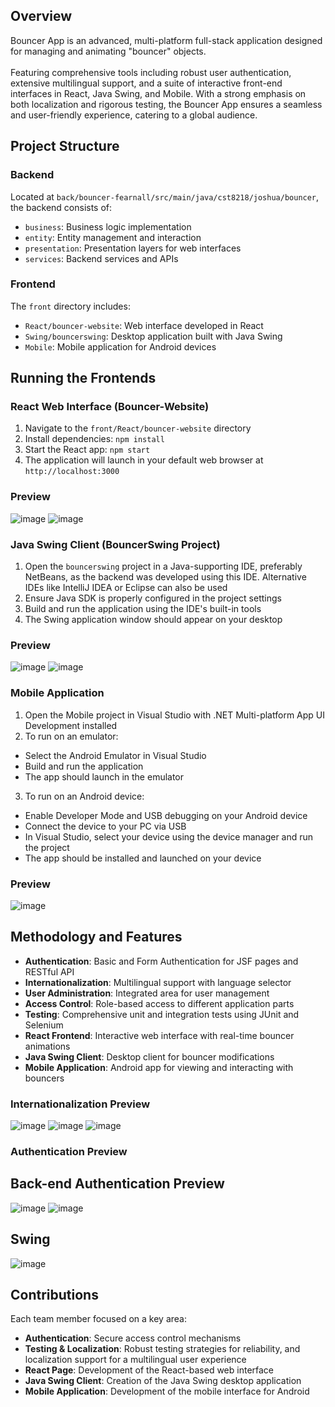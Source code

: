 ## Overview
Bouncer App is an advanced, multi-platform full-stack application designed for managing and animating "bouncer" objects. 
<br><br>Featuring comprehensive tools including robust user authentication, extensive multilingual support, and a suite of interactive front-end interfaces in React, Java Swing, and Mobile. With a strong emphasis on both localization and rigorous testing, the Bouncer App ensures a seamless and user-friendly experience, catering to a global audience.

## Project Structure

### Backend
Located at `back/bouncer-fearnall/src/main/java/cst8218/joshua/bouncer`, the backend consists of:
- `business`: Business logic implementation
- `entity`: Entity management and interaction
- `presentation`: Presentation layers for web interfaces
- `services`: Backend services and APIs

### Frontend
The `front` directory includes:
- `React/bouncer-website`: Web interface developed in React
- `Swing/bouncerswing`: Desktop application built with Java Swing
- `Mobile`: Mobile application for Android devices

## Running the Frontends

### React Web Interface (Bouncer-Website)
1. Navigate to the `front/React/bouncer-website` directory
2. Install dependencies: `npm install`
3. Start the React app: `npm start`
4. The application will launch in your default web browser at `http://localhost:3000`

### Preview
![image](https://github.com/jyronbones/Bouncer_App/assets/80455013/2da746d8-2fd3-4560-9098-105a5a52c61b)
![image](https://github.com/jyronbones/Bouncer_App/assets/80455013/4cb19370-a60e-4930-b4af-8e3f46fafddb)



### Java Swing Client (BouncerSwing Project)
1. Open the `bouncerswing` project in a Java-supporting IDE, preferably NetBeans, as the backend was developed using this IDE. Alternative IDEs like IntelliJ IDEA or Eclipse can also be used
2. Ensure Java SDK is properly configured in the project settings
3. Build and run the application using the IDE's built-in tools
4. The Swing application window should appear on your desktop

### Preview
![image](https://github.com/jyronbones/Bouncer_App/assets/80455013/40e843ee-4e1e-4d75-b1ac-e0d26f7be3a1)
![image](https://github.com/jyronbones/Bouncer_App/assets/80455013/bc7bc0ba-3b90-4c87-9db4-cce520cb62ce)



### Mobile Application
1. Open the Mobile project in Visual Studio with .NET Multi-platform App UI Development installed
2. To run on an emulator:
- Select the Android Emulator in Visual Studio
- Build and run the application
- The app should launch in the emulator
3. To run on an Android device:
- Enable Developer Mode and USB debugging on your Android device
- Connect the device to your PC via USB
- In Visual Studio, select your device using the device manager and run the project
- The app should be installed and launched on your device

### Preview
![image](https://github.com/jyronbones/Bouncer_App/assets/80455013/9a4106b5-49b7-4db9-91c3-8c6eb5b0632e)



## Methodology and Features
- **Authentication**: Basic and Form Authentication for JSF pages and RESTful API
- **Internationalization**: Multilingual support with language selector
- **User Administration**: Integrated area for user management
- **Access Control**: Role-based access to different application parts
- **Testing**: Comprehensive unit and integration tests using JUnit and Selenium
- **React Frontend**: Interactive web interface with real-time bouncer animations
- **Java Swing Client**: Desktop client for bouncer modifications
- **Mobile Application**: Android app for viewing and interacting with bouncers

### Internationalization Preview
![image](https://github.com/jyronbones/Bouncer_App/assets/80455013/4443c982-bad1-45f6-8ac2-ac92f8a604e5)
![image](https://github.com/jyronbones/Bouncer_App/assets/80455013/4e4467ae-1186-4571-8045-d50e1917224e)
![image](https://github.com/jyronbones/Bouncer_App/assets/80455013/ef289a1a-7451-43f0-8630-e1b1ac6872ae)




### Authentication Preview

## Back-end Authentication Preview
![image](https://github.com/jyronbones/Bouncer_App/assets/80455013/81130f30-62d0-49e9-95d6-b788e3bb1b9d)
![image](https://github.com/jyronbones/Bouncer_App/assets/80455013/176da417-7059-498b-83ff-63680988a92a)



## Swing
![image](https://github.com/jyronbones/Bouncer_App/assets/80455013/2420cdf9-43b0-4871-8105-08267e24e3eb)


## Contributions
Each team member focused on a key area:
- **Authentication**: Secure access control mechanisms
- **Testing & Localization**: Robust testing strategies for reliability, and localization support for a multilingual user experience
- **React Page**: Development of the React-based web interface
- **Java Swing Client**: Creation of the Java Swing desktop application
- **Mobile Application**: Development of the mobile interface for Android


